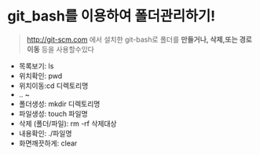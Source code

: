 # git_bash를 이용하여 폴더관리하기!
><http://git-scm.com> 에서 설치한 git-bash로 폴더를 **만들거나, 삭제,또는 경로이동** 등을 사용할수있다  

- 목록보기: ls
- 위치확인: pwd
- 위치이동:cd 디렉토리명 
 - .. ~
- 폴더생성: mkdir 디렉토리명
- 파일생성: touch 파일명
- 삭제 (폴더/파일): rm -rf 삭제대상
- 내용확인: ./파일명
- 화면깨끗하게: clear